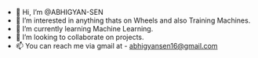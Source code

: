 - 👋 Hi, I’m @ABHIGYAN-SEN
- 👀 I’m interested in anything thats on Wheels and also Training Machines.
- 🌱 I’m currently learning Machine Learning.
- 💞️ I’m looking to collaborate on projects.
- 📫 You can reach me via gmail at - abhigyansen16@gmail.com

<!---
ABHIGYAN-SEN/ABHIGYAN-SEN is a ✨ special ✨ repository because its `README.md` (this file) appears on your GitHub profile.
You can click the Preview link to take a look at your changes.
--->
